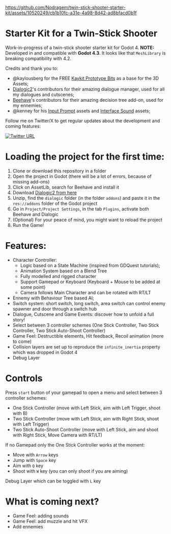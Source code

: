 https://github.com/Nodragem/twin-stick-shooter-starter-kit/assets/10520249/cb1b10fc-a31e-4a98-8d42-ad8bfacd0b1f

# Starter Kit for a Twin-Stick Shooter
Work-in-progress of a twin-stick shooter starter kit for Godot 4.
**NOTE:** Developed in and compatible with **Godot 4.3**. It looks like that `MeshLibrary` is breaking compatibility with 4.2. 

Credits and thank you to:
- @kaylousberg for the FREE [Kaykit Prototype Bits](https://kaylousberg.itch.io/prototype-bits) as a base for the 3D Assets;
- [Dialogic2](https://github.com/dialogic-godot/dialogic)'s contributors for their amazing dialogue manager, used for all my dialogues and cutscenes;
- [Beehave](https://github.com/bitbrain/beehave)'s contributors for their amazing decision tree add-on, used for my ennemies;
- @kenney for his [Input Prompt](https://kenney.nl/assets/input-prompts) assets and [Interface Sound](https://kenney.nl/assets/interface-sounds) assets;

Follow me on Twitter/X to get regular updates about the development and coming features: 

[![Twitter URL](https://img.shields.io/twitter/url/https/twitter.com/nodragem.svg?style=social&label=%20%40nodragem)](https://twitter.com/nodragem)

# Loading the project for the first time:

1) Clone or download this repository in a folder
2) Open the project in Godot (there will be a lot of errors, because of missing add-ons)
3) Click on AssetLib, search for Beehave and install it
4) Download [Dialogic2 from here](https://github.com/dialogic-godot/dialogic/archive/refs/tags/2.0-alpha-14.zip)
5) Unzip, find the `dialogic` folder (in the folder `addons`) and paste it in the `res://addons` folder of the Godot project
6) Go in `Project/Project Settings`, in the tab `Plugins`, activate both Beehave and Dialogic
7) (Optional) For your peace of mind, you might want to reload the project
8) Run the Game! 

# Features:
- Character Controller:
  - Logic based on a State Machine (inspired from GDQuest tutorials);
  - Animation System based on a Blend Tree
  - Fully modelled and rigged character
  - Support Gamepad or Keyboard (Keyboard + Mouse to be added at some point)
  - Camera follows Main Character and can be rotated with RT/LT
- Ennemy with Behaviour Tree based AI;
- Switch system: short switch, long switch, area switch can control enemy spawner and door through a switch hub
- Dialogue, Cutscene and Game Events: discover how to unfold a full story!
- Select between 3 controller schemes (One Stick Controller, Two Stick Controller, Two Stick Auto-Shoot Controller)
- Game Feel: Destructible elements, Hit feedback, Recoil animation (more to come)
- Collision layers are set up to reproduce the `infinite_inertia` property which was dropped in Godot 4
- Debug Layer

# Controls
Press `start` button of your gamepad to open a menu and select between 3 controller schemes:
- One Stick Controller (move with Left Stick, aim with Left Trigger, shoot with B)
- Two Stick Controller (move with Left Stick, aim with Right Stick, shoot with Left Trigger)
- Two Stick Auto-Shoot Controller (move with Left Stick, aim and shoot with Right Stick, Move Camera with RT/LT)

If no Gamepad only the One Stick Controller works at the moment:
- Move with `Arrow` keys
- Jump with `Space` key
- Aim with `Q` key
- Shoot with `W` key (you can only shoot if you are aiming)

Debug Layer which can be toggled with `L` key

# What is coming next?
- Game Feel: adding sounds
- Game Feel: add muzzle and hit VFX
- Add ennemies
